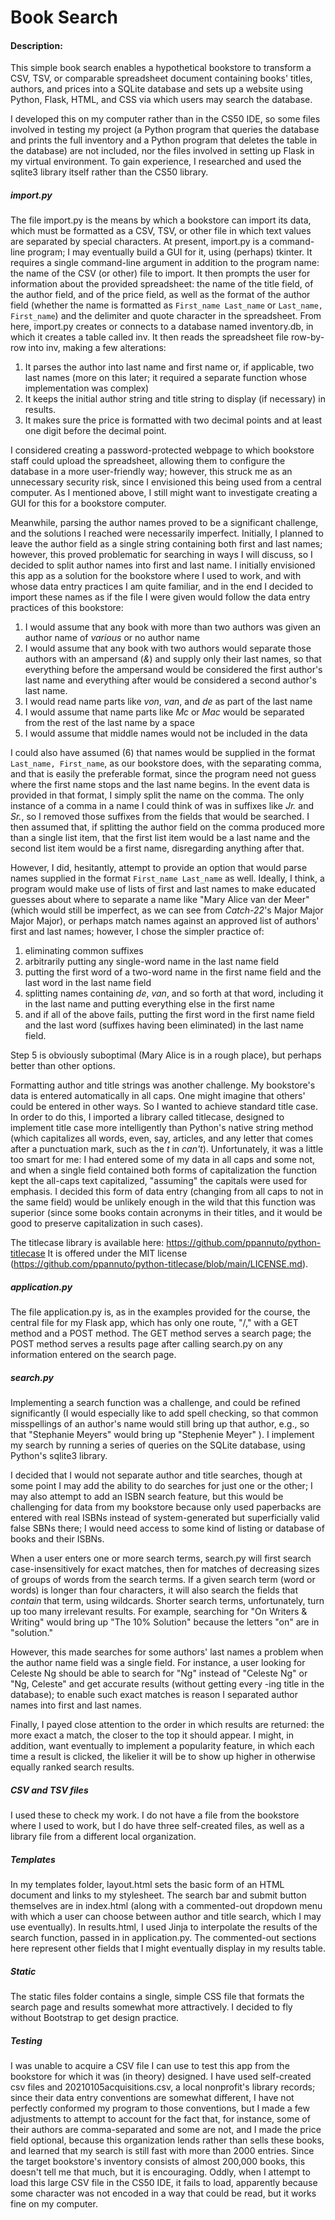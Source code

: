 # Book Search
#### Description:

This simple book search enables a hypothetical bookstore to transform a CSV, TSV, or comparable spreadsheet document containing books' titles, authors, and prices into a SQLite database and sets up a website using Python, Flask, HTML, and CSS via which users may search the database.

I developed this on my computer rather than in the CS50 IDE, so some files involved in testing my project (a Python program that queries the database and prints the full inventory and a Python program that deletes the table in the database) are not included, nor the files involved in setting up Flask in my virtual environment. To gain experience, I researched and used the sqlite3 library itself rather than the CS50 library.

##### import.py

The file import.py is the means by which a bookstore can import its data, which must be formatted as a CSV, TSV, or other file in which text values are separated by special characters. At present, import.py is a command-line program; I may eventually build a GUI for it, using (perhaps) tkinter. It requires a single command-line argument in addition to the program name: the name of the CSV (or other) file to import. It then prompts the user for information about the provided spreadsheet: the name of the title field, of the author field, and of the price field, as well as the format of the author field (whether the name is formatted as `First_name Last_name` or `Last_name, First_name`) and the delimiter and quote character in the spreadsheet. From here, import.py creates or connects to a database named inventory.db, in which it creates a table called inv. It then reads the spreadsheet file row-by-row into inv, making a few alterations:

1. It parses the author into last name and first name or, if applicable, two last names (more on this later; it required a separate function whose implementation was complex)
2. It keeps the initial author string and title string to display (if necessary) in results.
3. It makes sure the price is formatted with two decimal points and at least one digit before the decimal point.

I considered creating a password-protected webpage to which bookstore staff could upload the spreadsheet, allowing them to configure the database in a more user-friendly way; however, this struck me as an unnecessary security risk, since I envisioned this being used from a central computer. As I mentioned above, I still might want to investigate creating a GUI for this for a bookstore computer.

Meanwhile, parsing the author names proved to be a significant challenge, and the solutions I reached were necessarily imperfect. Initially, I planned to leave the author field as a single string containing both first and last names; however, this proved problematic for searching in ways I will discuss, so I decided to split author names into first and last name. I initially envisioned this app as a solution for the bookstore where I used to work, and with whose data entry practices I am quite familiar, and in the end I decided to import these names as if the file I were given would follow the data entry practices of this bookstore:

1. I would assume that any book with more than two authors was given an author name of *various* or no author name
2. I would assume that any book with two authors would separate those authors with an ampersand (*&*) and supply only their last names, so that everything before the ampersand would be considered the first author's last name and everything after would be considered a second author's last name.
3. I would read name parts like *von*, *van*, and *de* as part of the last name
4. I would assume that name parts like *Mc* or *Mac* would be separated from the rest of the last name by a space
5. I would assume that middle names would not be included in the data

I could also have assumed (6) that names would be supplied in the format `Last_name, First_name`, as our bookstore does, with the separating comma, and that is easily the preferable format, since the program need not guess where the first name stops and the last name begins. In the event data is provided in that format, I simply split the name on the comma. The only instance of a comma in a name I could think of was in suffixes like *Jr.* and *Sr.*, so I removed those suffixes from the fields that would be searched. I then assumed that, if splitting the author field on the comma produced more than a single list item, that the first list item would be a last name and the second list item would be a first name, disregarding anything after that.

However, I did, hesitantly, attempt to provide an option that would parse names supplied in the format `First_name Last_name` as well. Ideally, I think, a program would make use of lists of first and last names to make educated guesses about where to separate a name like "Mary Alice van der Meer" (which would still be imperfect, as we can see from *Catch-22*'s Major Major Major Major), or perhaps match names against an approved list of authors' first and last names; however, I chose the simpler practice of:

1. eliminating common suffixes
2. arbitrarily putting any single-word name in the last name field
3. putting the first word of a two-word name in the first name field and the last word in the last name field
4. splitting names containing *de*, *van*, and so forth at that word, including it in the last name and putting everything else in the first name
5. and if all of the above fails, putting the first word in the first name field and the last word (suffixes having been eliminated) in the last name field.

Step 5 is obviously suboptimal (Mary Alice is in a rough place), but perhaps better than other options.

Formatting author and title strings was another challenge. My bookstore's data is entered automatically in all caps. One might imagine that others' could be entered in other ways. So I wanted to achieve standard title case. In order to do this, I imported a library called titlecase, designed to implement title case more intelligently than Python's native string method (which capitalizes all words, even, say, articles, and any letter that comes after a punctuation mark, such as the *t* in *can't*). Unfortunately, it was a little too smart for me: I had entered some of my data in all caps and some not, and when a single field contained both forms of capitalization the function kept the all-caps text capitalized, "assuming" the capitals were used for emphasis. I decided this form of data entry (changing from all caps to not in the same field) would be unlikely enough in the wild that this function was superior (since some books contain acronyms in their titles, and it would be good to preserve capitalization in such cases).

The titlecase library is available here: https://github.com/ppannuto/python-titlecase  It is offered under the MIT license (https://github.com/ppannuto/python-titlecase/blob/main/LICENSE.md).

##### application.py

The file application.py is, as in the examples provided for the course, the central file for my Flask app, which has only one route, "/," with a GET method and a POST method. The GET method serves a search page; the POST method serves a results page after calling search.py on any information entered on the search page.

##### search.py

Implementing a search function was a challenge, and could be refined significantly (I would especially like to add spell checking, so that common misspellings of an author's name would still bring up that author, e.g., so that "Stephanie Meyers" would bring up "Stephenie Meyer" ). I implement my search by running a series of queries on the SQLite database, using Python's sqlite3 library.

I decided that I would not separate author and title searches, though at some point I may add the ability to do searches for just one or the other; I may also attempt to add an ISBN search feature, but this would be challenging for data from my bookstore because only used paperbacks are entered with real ISBNs instead of system-generated but superficially valid false SBNs there; I would need access to some kind of listing or database of books and their ISBNs.

When a user enters one or more search terms, search.py will first search case-insensitively for exact matches, then for matches of decreasing sizes of groups of words from the search terms. If a given search term (word or words) is longer than four characters, it will also search the fields that *contain* that term, using wildcards. Shorter search terms, unfortunately, turn up too many irrelevant results. For example, searching for "On Writers & Writing" would bring up "The 10% Solution" because the letters "on" are in "solution."

However, this made searches for some authors' last names a problem when the author name field was a single field. For instance, a user looking for Celeste Ng should be able to search for "Ng" instead of "Celeste Ng" or "Ng, Celeste" and get accurate results (without getting every -ing title in the database); to enable such exact matches is reason I separated author names into first and last names.

Finally, I payed close attention to the order in which results are returned: the more exact a match, the closer to the top it should appear. I might, in addition, want eventually to implement a popularity feature, in which each time a result is clicked, the likelier it will be to show up higher in otherwise equally ranked search results.

##### CSV and TSV files

I used these to check my work. I do not have a file from the bookstore where I used to work, but I do have three self-created files, as well as a library file from a different local organization.

##### Templates

In my templates folder, layout.html sets the basic form of an HTML document and links to my stylesheet. The search bar and submit button themselves are in index.html (along with a commented-out dropdown menu with which a user can choose between author and title search, which I may use eventually). In results.html, I used Jinja to interpolate the results of the search function, passed in in application.py. The commented-out sections here represent other fields that I might eventually display in my results table.

##### Static

The static files folder contains a single, simple CSS file that formats the search page and results somewhat more attractively. I decided to fly without Bootstrap to get design practice.

##### Testing

I was unable to acquire a CSV file I can use to test this app from the bookstore for which it was (in theory) designed. I have used self-created csv files and 20210105acquisitions.csv, a local nonprofit's library records; since their data entry conventions are somewhat different, I have not perfectly conformed my program to those conventions, but I made a few adjustments to attempt to account for the fact that, for instance, some of their authors are comma-separated and some are not, and I made the price field optional, because this organization lends rather than sells these books, and learned that my search is still fast with more than 2000 entries. Since the target bookstore's inventory consists of almost 200,000 books, this doesn't tell me that much, but it is encouraging. Oddly, when I attempt to load this large CSV file in the CS50 IDE, it fails to load, apparently because some character was not encoded in a way that could be read, but it works fine on my computer.
